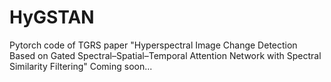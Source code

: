 # HyGSTAN
Pytorch code of TGRS paper "Hyperspectral Image Change Detection Based on Gated Spectral–Spatial–Temporal Attention Network with Spectral Similarity Filtering"
Coming soon...
